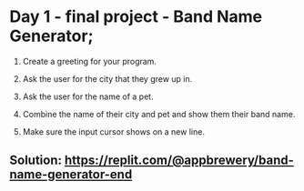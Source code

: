 # Day 1 - final project - Band Name Generator;

1. Create a greeting for your program.  
  
2. Ask the user for the city that they grew up in.  
  
3. Ask the user for the name of a pet.  
  
4. Combine the name of their city and pet and show them their band name.  
  
5. Make sure the input cursor shows on a new line.

## Solution: https://replit.com/@appbrewery/band-name-generator-end